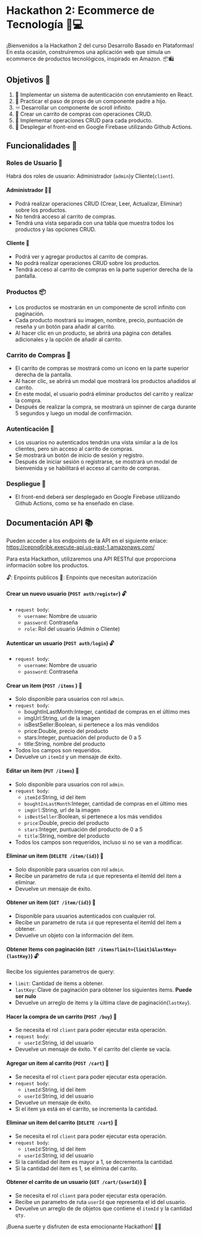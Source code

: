 # Hackathon 2: Ecommerce de Tecnología 🛒💻

¡Bienvenidos a la Hackathon 2 del curso Desarrollo Basado en Plataformas! En esta ocasión, construiremos una aplicación web que simula un ecommerce de productos tecnológicos, inspirado en Amazon. 📦🛍️

## Objetivos 🎯

1. 🔐 Implementar un sistema de autenticación con enrutamiento en React.
2. 🚚 Practicar el paso de props de un componente padre a hijo.
3. ♾️ Desarrollar un componente de scroll infinito.
4. 🛒 Crear un carrito de compras con operaciones CRUD.
5. 🔄 Implementar operaciones CRUD para cada producto.
6. 🚀 Desplegar el front-end en Google Firebase utilizando Github Actions.

## Funcionalidades 🔧

### Roles de Usuario 👥

Habrá dos roles de usuario: Administrador (`admin`)y Cliente(`client`).

#### Administrador 👨‍💼

- Podrá realizar operaciones CRUD (Crear, Leer, Actualizar, Eliminar) sobre los productos.
- No tendrá acceso al carrito de compras.
- Tendrá una vista separada con una tabla que muestra todos los productos y las opciones CRUD.

#### Cliente 👤

- Podrá ver y agregar productos al carrito de compras.
- No podrá realizar operaciones CRUD sobre los productos.
- Tendrá acceso al carrito de compras en la parte superior derecha de la pantalla.

### Productos 📦

- Los productos se mostrarán en un componente de scroll infinito con paginación.
- Cada producto mostrará su imagen, nombre, precio, puntuación de reseña y un botón para añadir al carrito.
- Al hacer clic en un producto, se abrirá una página con detalles adicionales y la opción de añadir al carrito.

### Carrito de Compras 🛒

- El carrito de compras se mostrará como un icono en la parte superior derecha de la pantalla.
- Al hacer clic, se abrirá un modal que mostrará los productos añadidos al carrito.
- En este modal, el usuario podrá eliminar productos del carrito y realizar la compra.
- Después de realizar la compra, se mostrará un spinner de carga durante 5 segundos y luego un modal de confirmación.

### Autenticación 🔐

- Los usuarios no autenticados tendrán una vista similar a la de los clientes, pero sin acceso al carrito de compras.
- Se mostrará un botón de inicio de sesión y registro.
- Después de iniciar sesión o registrarse, se mostrará un modal de bienvenida y se habilitará el acceso al carrito de compras.

### Despliegue 🚀

- El front-end deberá ser desplegado en Google Firebase utilizando Github Actions, como se ha enseñado en clase.

## Documentación API 📚

Pueden acceder a los endpoints de la API en el siguiente enlace: https://cepnq6rjbk.execute-api.us-east-1.amazonaws.com/

Para esta Hackathon, utilizaremos una API RESTful que proporciona información sobre los productos.

🔓: Enpoints publicos
🔐: Enpoints que necesitan autorización

#### Crear un nuevo usuario (`POST auth/register`) 🔓

- `request body`: 
  - `username`: Nombre de usuario
  - `password`: Contraseña
  - `role`: Rol del usuario (Admin o Cliente)

#### Autenticar un usuario (`POST auth/login`) 🔓
- `request body`: 
  - `username`: Nombre de usuario
  - `password`: Contraseña

#### Crear un item (`POST /items` ) 🔐

- Solo disponible para usuarios con rol `admin`.
- `request body`: 
  - boughtInLastMonth:Integer, cantidad de compras en el último mes
  - imgUrl:String, url de la imagen
  - isBestSeller:Boolean, si pertenece a los más vendidos
  - price:Double, precio del producto
  - stars:Integer, puntuación del producto de 0 a 5
  - title:String, nombre del producto
- Todos los campos son requeridos.
- Devuelve un `itemId` y un mensaje de éxito.

#### Editar un item (`PUT /items`) 🔐
- Solo disponible para usuarios con rol `admin`.
- `request body`: 
  - `itemId`:String, id del item
  - `boughtInLastMonth`:Integer, cantidad de compras en el último mes
  - `imgUrl`:String, url de la imagen
  - `isBestSeller`:Boolean, si pertenece a los más vendidos
  - `price`:Double, precio del producto
  - `stars`:Integer, puntuación del producto de 0 a 5
  - `title`:String, nombre del producto
- Todos los campos son requeridos, incluso si no se van a modificar.

#### Eliminar un item (`DELETE /item/{id}`) 🔐

- Solo disponible para usuarios con rol `admin`.
- Recibe un parametro de ruta `id` que representa el itemId del item a eliminar.
- Devuelve un mensaje de éxito.

#### Obtener un item (`GET /item/{id}`) 🔐
- Disponible para usuarios autenticados con cualquier rol.
- Recibe un parametro de ruta `id` que representa el itemId del item a obtener.
- Devuelve un objeto con la información del item.


#### Obtener Items con paginación (`GET /items?limit={limit}&lastKey={lastKey}`) 🔓
Recibe los siguientes parametros de query:
  - `limit`: Cantidad de items a obtener.
  - `lastKey`: Clave de paginación para obtener los siguientes items. **Puede ser nulo**
- Devuelve un arreglo de items y la última clave de paginación(`lastKey`).

#### Hacer la compra de un carrito (`POST /buy`) 🔐

- Se necesita el rol `client` para poder ejecutar esta operación.
- `request body`: 
  - `userId`:String, id del usuario
- Devuelve un mensaje de éxito. Y el carrito del cliente se vacía.

#### Agregar un item al carrito (`POST /cart`) 🔐

- Se necesita el rol `client` para poder ejecutar esta operación.
- `request body`: 
  - `itemId`:String, id del item
  - `userId`:String, id del usuario
- Devuelve un mensaje de éxito.
- Si el item ya está en el carrito, se incrementa la cantidad.

#### Eliminar un item del carrito (`DELETE /cart`) 🔐

- Se necesita el rol `client` para poder ejecutar esta operación.
- `request body`: 
  - `itemId`:String, id del item
  - `userId`:String, id del usuario
- Si la cantidad del item es mayor a 1, se decrementa la cantidad.
- Si la cantidad del item es 1, se elimina del carrito.

#### Obtener el carrito de un usuario (`GET /cart/{userId}`) 🔐

- Se necesita el rol `client` para poder ejecutar esta operación.
- Recibe un parametro de ruta `userId` que representa el id del usuario.
- Devuelve un arreglo de de objetos que contiene el `itemId` y la cantidad `qty`.

¡Buena suerte y disfruten de esta emocionante Hackathon! 🎉💪